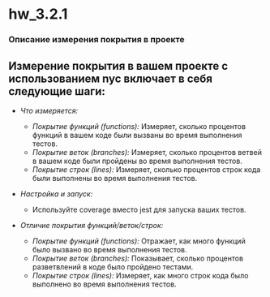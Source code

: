 # hw_3.2.1
### Описание измерения покрытия в проекте

## Измерение покрытия в вашем проекте с использованием nyc включает в себя следующие шаги:

- *Что измеряется:*
  - *Покрытие функций (functions):* Измеряет, сколько процентов функций в вашем коде были вызваны во время выполнения тестов.
  - *Покрытие веток (branches):* Измеряет, сколько процентов ветвей в вашем коде были пройдены во время выполнения тестов.
  - *Покрытие строк (lines):* Измеряет, сколько процентов строк кода были выполнены во время выполнения тестов.

- *Настройка и запуск:*
  - Используйте coverage вместо jest для запуска ваших тестов.
  
- *Отличие покрытия функций/веток/строк:*
  - *Покрытие функций (functions):* Отражает, как много функций было вызвано во время выполнения тестов.
  - *Покрытие веток (branches):* Показывает, сколько процентов разветвлений в коде было пройдено тестами.
  - *Покрытие строк (lines):* Измеряет, как много строк кода было выполнено во время выполнения тестов.
